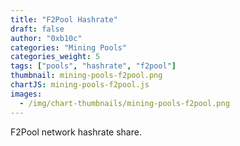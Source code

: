 ```yaml
---
title: "F2Pool Hashrate"
draft: false
author: "0xb10c"
categories: "Mining Pools"
categories_weight: 5
tags: ["pools", "hashrate", "f2pool"]
thumbnail: mining-pools-f2pool.png
chartJS: mining-pools-f2pool.js
images:
  - /img/chart-thumbnails/mining-pools-f2pool.png
---
```


F2Pool network hashrate share.

<!--more-->
